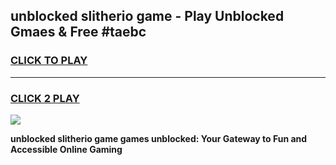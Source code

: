 
## unblocked slitherio game - Play Unblocked Gmaes & Free #taebc
<h3>
<a href="https://news.freeplayer.one?title=unblocked_slitherio_game&ref=24F">CLICK TO PLAY</a></h3>
<hr>

<h3>
<a href="https://news.freeplayer.one?title=unblocked_slitherio_game&ref=24F">CLICK 2 PLAY</a>
  
</h3>

<a href="https://news.freeplayer.one?title=unblocked_slitherio_game&ref=24F/"><img src="https://clearcache.store/games.png"></a>


**unblocked slitherio game games unblocked: Your Gateway to Fun and Accessible Online Gaming**
